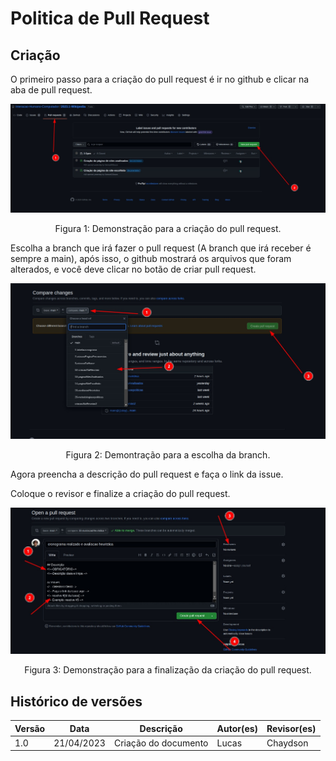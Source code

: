 # Politica de Pull Request

## Criação

O primeiro passo para a criação do pull request é ir no github e clicar na aba de pull request.

<img  src="../../images/politicas/pullRequest/passo1.jpeg">

<div style="text-align: center">
<p> Figura 1: Demonstração para a criação do pull request. </p>
</div>

Escolha a branch que irá fazer o pull request (A branch que irá receber é sempre a main), após isso, o github mostrará os arquivos que foram alterados, e você deve clicar no botão de criar pull request.

<img  src="../../images/politicas/pullRequest/passo2.jpeg">

<div style="text-align: center">
<p> Figura 2: Demontração para a escolha da branch. </p>
</div>

Agora preencha a descrição do pull request e faça o link da issue.

Coloque o revisor e finalize a criação do pull request.

<img  src="../../images/politicas/pullRequest/passo3.jpeg">

<div style="text-align: center">
<p> Figura 3: Demonstração para a finalização da criação do pull request. </p>
</div>

## Histórico de versões

| Versão | Data       | Descrição            | Autor(es) | Revisor(es) |
| ------- | ---------- | ---------------------- | --------- | ----------- |
| 1.0     | 21/04/2023 | Criação do documento | Lucas     | Chaydson    |

